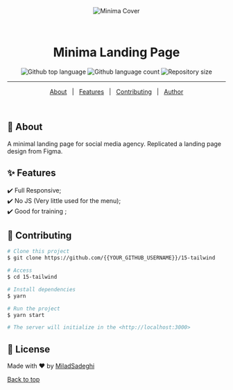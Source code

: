 <div align="center" id="top"> 
  <img src="https://s4.uupload.ir/files/minima_landing_page_bxd.png" alt="Minima Cover" />

  &#xa0;

  <!-- <a href="https://15tailwind.netlify.app">Demo</a> -->
</div>

<h1 align="center">Minima Landing Page</h1>


<p align="center">
  <img alt="Github top language" src="https://img.shields.io/github/languages/top/MiladSadeghi/Minima_landing_page?color=56BEB8">

  <img alt="Github language count" src="https://img.shields.io/github/languages/count/MiladSadeghi/Minima_landing_page?color=56BEB8">

  <img alt="Repository size" src="https://img.shields.io/github/repo-size/MiladSadeghi/Minima_landing_page?color=56BEB8">
</p>

<!-- Status -->

<hr>

<p align="center">
  <a href="#dart-about" id="dart-about">About</a> &#xa0; | &#xa0; 
  <a href="#sparkles-features" id="sparkles-features">Features</a> &#xa0; | &#xa0;
  <a href="#checkered_flag-starting" id="checkered_flag-starting">Contributing</a> &#xa0; | &#xa0;
  <a href="https://github.com/MiladSadeghi" target="_blank">Author</a>
</p>

<br>

## :dart: About ##

A minimal landing page for social media agency. Replicated a landing page design from Figma.

## :sparkles: Features ##

:heavy_check_mark: Full Responsive;\
:heavy_check_mark: No JS (Very little used for the menu);\
:heavy_check_mark: Good for training ;

## :checkered_flag: Contributing ##

```bash
# Clone this project
$ git clone https://github.com/{{YOUR_GITHUB_USERNAME}}/15-tailwind

# Access
$ cd 15-tailwind

# Install dependencies
$ yarn

# Run the project
$ yarn start

# The server will initialize in the <http://localhost:3000>
```

## :memo: License ##

Made with :heart: by <a href="https://github.com/MiladSadeghi" target="_blank">MiladSadeghi</a>

<a href="#top">Back to top</a>
